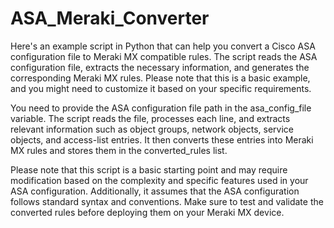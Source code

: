 # ASA_Meraki_Converter

Here's an example script in Python that can help you convert a Cisco ASA configuration file to Meraki MX compatible rules. The script reads the ASA configuration file, extracts the necessary information, and generates the corresponding Meraki MX rules. Please note that this is a basic example, and you might need to customize it based on your specific requirements.

You need to provide the ASA configuration file path in the asa_config_file variable. The script reads the file, processes each line, and extracts relevant information such as object groups, network objects, service objects, and access-list entries. It then converts these entries into Meraki MX rules and stores them in the converted_rules list.

Please note that this script is a basic starting point and may require modification based on the complexity and specific features used in your ASA configuration. Additionally, it assumes that the ASA configuration follows standard syntax and conventions. Make sure to test and validate the converted rules before deploying them on your Meraki MX device.
